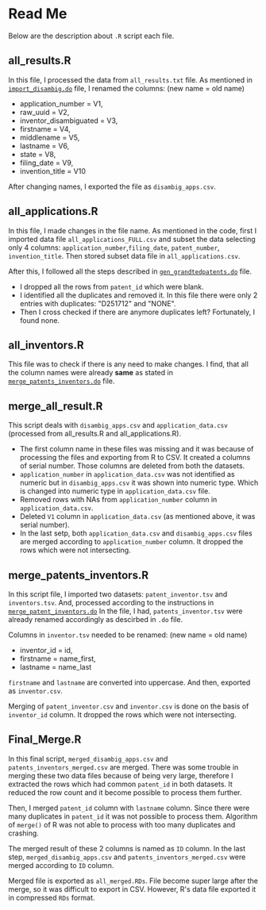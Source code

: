 # Read Me

Below are the description about `.R` script each file.

## all_results.R

In this file, I processed the data from `all_results.txt` file. As mentioned in [`import_disambig.do`](https://github.com/arubhardwaj/disambiguation/blob/main/STATA/import_disambig.do) file, I renamed the columns:
(new name = old name)
- application_number = V1,
- raw_uuid = V2, 
- inventor_disambiguated = V3,
- firstname = V4,
- middlename = V5, 
- lastname = V6, 
- state = V8, 
- filing_date = V9,
- invention_title = V10

After changing names, I exported the file as `disambig_apps.csv`.

## all_applications.R

In this file, I made changes in the file name. As mentioned in the code, first I imported data file `all_applications_FULL.csv` and subset the data selecting only 4 columns: `application_number`,`filing_date`, `patent_number`, `invention_title`.  Then stored subset data file in `all_applications.csv`. 

After this, I followed all the steps described in [`gen_grandtedpatents.do`](https://github.com/arubhardwaj/disambiguation/blob/main/STATA/gen_grantedpatents.do) file. 

- I dropped all the rows from `patent_id` which were blank.
- I identified all the duplicates and removed it. In this file there were only 2 entries with duplicates: "D251712" and "NONE".
- Then I cross checked if there are anymore duplicates left? Fortunately, I found none.

## all_inventors.R

This file was to check if there is any need to make changes. I find, that all the column names were already **same** as stated in [`merge_patents_inventors.do`](https://github.com/arubhardwaj/disambiguation/blob/main/STATA/merge_patents_inventors.do) file. 

## merge_all_result.R

This script deals with `disambig_apps.csv` and `application_data.csv` (processed from all_results.R and all_applications.R). 

- The first column name in these files was missing and it was because of processing the files and exporting from R to CSV. It created a columns of serial number. Those columns are deleted from both the datasets. 
- `application_number` in `application_data.csv` was not identified as numeric but in `disambig_apps.csv` it was shown into numeric type. Which is changed into numeric type in `application_data.csv` file.
- Removed rows with NAs from `application_number` column in `application_data.csv`.
- Deleted `V1` column in `application_data.csv` (as mentioned above, it was serial number).
- In the last setp, both `application_data.csv` and `disambig_apps.csv` files are merged according to `application_number` column. It dropped the rows which were not intersecting.


## merge_patents_inventors.R

In this script file, I imported two datasets: `patent_inventor.tsv` and `inventors.tsv`. And, processed according to the instructions in [`merge_patent_inventors.do`](https://github.com/arubhardwaj/disambiguation/blob/main/STATA/merge_patents_inventors.do) In the file, I had, `patents_inventor.tsv` were already renamed accordingly as descirbed in `.do` file. 

Columns in `inventor.tsv` needed to be renamed:
(new name = old name)
- inventor_id = id, 
- firstname = name_first, 
- lastname = name_last

`firstname` and `lastname` are converted into uppercase. And then, exported as `inventor.csv`. 

Merging of `patent_inventor.csv` and `inventor.csv` is done on the basis of `inventor_id` column. It dropped the rows which were not intersecting.


## Final_Merge.R

In this final script, `merged_disambig_apps.csv` and `patents_inventors_merged.csv` are merged. There was some trouble in merging these two data files because of being very large, therefore I extracted the rows which had common `patent_id` in both datasets. It reduced the row count and it become possible to process them further. 

Then, I merged `patent_id` column with `lastname` column. Since there were many duplicates in `patent_id`  it was not possible to process them. Algorithm of `merge()` of R was not able to process with too many duplicates and crashing.

The merged result of these 2 columns is named as `ID` column. In the last step, `merged_disambig_apps.csv` and `patents_inventors_merged.csv` were merged according to `ID` column. 

Merged file is exported as `all_merged.RDs`. File become super large after the merge, so it was difficult to export in CSV. However, R's data file exported it in compressed `RDs` format. 












 


